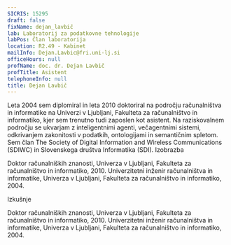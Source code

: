 ```yaml
---
SICRIS: 15295
draft: false
fixName: dejan_lavbič
lab: Laboratorij za podatkovne tehnologije
labPos: Član laboratorija
location: R2.49 - Kabinet
mailInfo: Dejan.Lavbic@fri.uni-lj.si
officeHours: null
profName: doc. dr. Dejan Lavbič
profTitle: Asistent
telephoneInfo: null
title: Dejan Lavbič
---
```



Leta 2004 sem diplomiral in leta 2010 doktoriral na področju računalništva in informatike na Univerzi v Ljubljani, Fakulteta za računalništvo in informatiko, kjer sem trenutno tudi zaposlen kot asistent.
Na raziskovalnem področju se ukvarjam z inteligentnimi agenti, večagentnimi sistemi, odkrivanjem zakonitosti v podatkih, ontologijami in semantičnim spletom.
Sem član The Society of Digital Information and Wireless Communications (SDIWC) in Slovenskega društva Informatika (SDI).
Izobrazba

Doktor računalniških znanosti, Univerza v Ljubljani, Fakulteta za računalništvo in informatiko, 2010.
Univerzitetni inženir računalništva in informatike, Univerza v Ljubljani, Fakulteta za računalništvo in informatiko, 2004.

Izkušnje

Doktor računalniških znanosti, Univerza v Ljubljani, Fakulteta za računalništvo in informatiko, 2010.
Univerzitetni inženir računalništva in informatike, Univerza v Ljubljani, Fakulteta za računalništvo in informatiko, 2004.